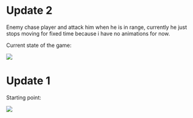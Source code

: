 # Update 2

Enemy chase player and attack him when he is in range, currently he just stops moving for fixed time because i have no animations for now.

Current state of the game:

[![](https://img.youtube.com/vi/237OvPW1Pk0/0.jpg)](https://www.youtube.com/watch?v=237OvPW1Pk0)

# Update 1

Starting point:

[![](https://img.youtube.com/vi/DSGo6uqvkQ4/0.jpg)](https://www.youtube.com/watch?v=DSGo6uqvkQ4&feature=youtu.be)
